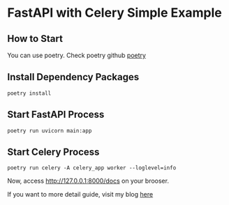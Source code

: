 # FastAPI with Celery Simple Example

## How to Start

You can use poetry. Check poetry github [poetry](https://github.com/python-poetry/poetry)

## Install Dependency Packages
```
poetry install
```

## Start FastAPI Process
```
poetry run uvicorn main:app
```

## Start Celery Process
```
poetry run celery -A celery_app worker --loglevel=info
```

Now, access http://127.0.0.1:8000/docs on your brooser.


If you want to more detail guide, visit my blog [here](https://vlee.kr/4965)
